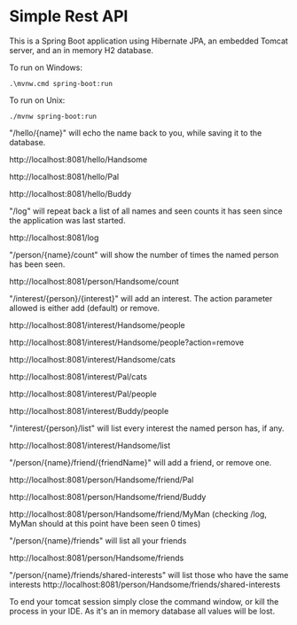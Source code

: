 # Simple Rest API

This is a Spring Boot application using Hibernate JPA, an embedded Tomcat server, and an in memory H2 database.

To run on Windows:

    .\mvnw.cmd spring-boot:run
To run on Unix:

    ./mvnw spring-boot:run



"/hello/{name}" will echo the name back to you, while saving it to the database.

http://localhost:8081/hello/Handsome

http://localhost:8081/hello/Pal

http://localhost:8081/hello/Buddy

"/log" will repeat back a list of all names and seen counts it has seen since the application was last started.

http://localhost:8081/log

"/person/{name}/count" will show the number of times the named person has been seen.

http://localhost:8081/person/Handsome/count

"/interest/{person}/{interest}" will add an interest. The action parameter allowed is either add (default) or remove.

http://localhost:8081/interest/Handsome/people

http://localhost:8081/interest/Handsome/people?action=remove

http://localhost:8081/interest/Handsome/cats

http://localhost:8081/interest/Pal/cats

http://localhost:8081/interest/Pal/people

http://localhost:8081/interest/Buddy/people

"/interest/{person}/list" will list every interest the named person has, if any.

http://localhost:8081/interest/Handsome/list

"/person/{name}/friend/{friendName}" will add a friend, or remove one.

http://localhost:8081/person/Handsome/friend/Pal

http://localhost:8081/person/Handsome/friend/Buddy

http://localhost:8081/person/Handsome/friend/MyMan (checking /log, MyMan should at this point have been seen 0 times)

"/person/{name}/friends" will list all your friends

http://localhost:8081/person/Handsome/friends

"/person/{name}/friends/shared-interests" will list those who have the same interests
http://localhost:8081/person/Handsome/friends/shared-interests

To end your tomcat session simply close the command window, or kill the process in your IDE. As it's an in memory database all values will be lost.